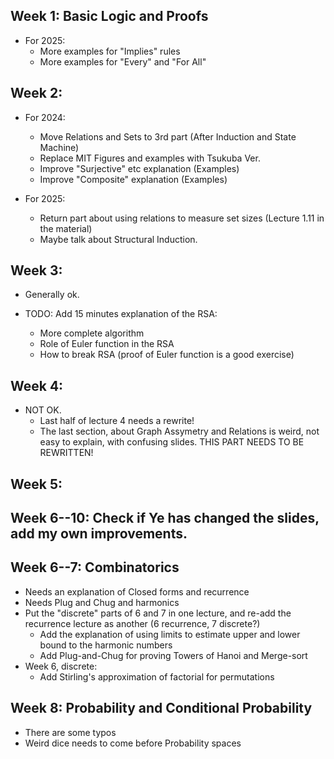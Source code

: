 ## Week 1: Basic Logic and Proofs
- For 2025: 
  - More examples for "Implies" rules
  - More examples for "Every" and "For All"

## Week 2:
- For 2024:
  - Move Relations and Sets to 3rd part
    (After Induction and State Machine)
  - Replace MIT Figures and examples with Tsukuba Ver.
  - Improve "Surjective" etc explanation (Examples)
  - Improve "Composite" explanation (Examples)

- For 2025:
  - Return part about using relations to measure set sizes
    (Lecture 1.11 in the material)
  - Maybe talk about Structural Induction.

## Week 3:
- Generally ok.

- TODO: Add 15 minutes explanation of the RSA:
  - More complete algorithm
  - Role of Euler function in the RSA
  - How to break RSA
  (proof of Euler function is a good exercise)

## Week 4:
- NOT OK.
  - Last half of lecture 4 needs a rewrite!
  - The last section, about Graph Assymetry and Relations is weird, not easy to explain, 
    with confusing slides. THIS PART NEEDS TO BE REWRITTEN!

## Week 5:

## Week 6--10: Check if Ye has changed the slides, add my own improvements.
## Week 6--7: Combinatorics
- Needs an explanation of Closed forms and recurrence
- Needs Plug and Chug and harmonics
- Put the "discrete" parts of 6 and 7 in one lecture, and re-add the recurrence lecture as another
  (6 recurrence, 7 discrete?)
	- Add the explanation of using limits to estimate upper and lower
	  bound to the harmonic numbers
	- Add Plug-and-Chug for proving Towers of Hanoi and Merge-sort
- Week 6, discrete:
	- Add Stirling's approximation of factorial for permutations

## Week 8: Probability and Conditional Probability
- There are some typos
- Weird dice needs to come before Probability spaces
